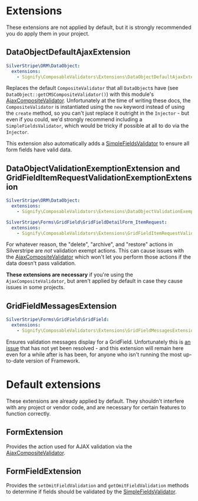 # Extensions
These extensions are not applied by default, but it is strongly recommended you do apply them in your project.

## DataObjectDefaultAjaxExtension
```yml
SilverStripe\ORM\DataObject:
  extensions:
    - Signify\ComposableValidators\Extensions\DataObjectDefaultAjaxExtension
```
Replaces the default `CompositeValidator` that all `DataObject`s have (see `DataObject::getCMSCompositeValidator()`) with this module's [AjaxCompositeValidator](./01-validators.md#ajaxcompositevalidator).
Unfortunately at the time of writing these docs, the `CompositeValidator` is instantiated using the `new` keyword instead of using the `create` method, so you can't just replace it outright in the `Injector` - but even if you could, we'd strongly recommend including a `SimpleFieldsValidator`, which would be tricky if possible at all to do via the `Injector`.

This extension also automatically adds a [SimpleFieldsValidator](./01-validators.md#simplefieldsvalidator) to ensure all form fields have valid data.

## DataObjectValidationExemptionExtension and GridFieldItemRequestValidationExemptionExtension
```yml
SilverStripe\ORM\DataObject:
  extensions:
    - Signify\ComposableValidators\Extensions\DataObjectValidationExemptionExtension

SilverStripe\Forms\GridField\GridFieldDetailForm_ItemRequest:
  extensions:
    - Signify\ComposableValidators\Extensions\GridFieldItemRequestValidationExemptionExtension
```
For whatever reason, the "delete", "archive", and "restore" actions in Silverstripe are _not_ validation exempt actions. This can cause issues with the [AjaxCompositeValidator](./01-validators.md#ajaxcompositevalidator) which won't let you perform those actions if the data doesn't pass validation.

**These extensions are necessary** if you're using the `AjaxCompositeValidator`, but aren't applied by default in case they cause issues in some projects.

## GridFieldMessagesExtension
```yml
SilverStripe\Forms\GridField\GridField:
  extensions:
    - Signify\ComposableValidators\Extensions\GridFieldMessagesExtension
```
Ensures validation messages display for a GridField. Unfortunately this is [an issue](https://github.com/silverstripe/silverstripe-framework/issues/10014) that has not yet been resolved - and this extension will remain here even for a while after is has been, for anyone who isn't running the most up-to-date version of Framework.

# Default extensions
These extensions are already applied by default. They shouldn't interfere with any project or vendor code, and are necessary for certain features to function correctly.

## FormExtension
Provides the action used for AJAX validation via the [AjaxCompositeValidator](./01-validators.md#ajaxcompositevalidator).

## FormFieldExtension
Provides the `setOmitFieldValidation` and `getOmitFieldValidation` methods to determine if fields should be validated by the [SimpleFieldsValidator](./01-validators.md#simplefieldsvalidator).
